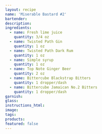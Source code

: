 ```yaml
---
layout: recipe
name: 'Miserable Bastard #2'
bartender:
description:
ingredients:
  - name: Fresh lime juice
    quantity: 3/4 oz
  - name: Twisted Path Gin
    quantity: 1 oz
  - name: Twisted Path Dark Rum
    quantity: 1 oz
  - name: Simple syrup
    quantity: 1 oz
  - name: Top Note Ginger Beer
    quantity: 2 oz
  - name: Bittercube Blackstrap Bitters
    quantity: 1 dropper/dash
  - name: Bittercube Jamaican No.2 Bitters
    quantity: 1 dropper/dash
garnish:
glass:
instructions_html:
image:
tags:
products:
featured: false
---
```



